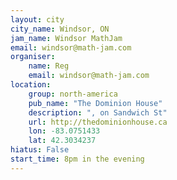 ```yaml
---
layout: city
city_name: Windsor, ON
jam_name: Windsor MathJam
email: windsor@math-jam.com
organiser:
    name: Reg
    email: windsor@math-jam.com
location:
    group: north-america
    pub_name: "The Dominion House"
    description: ", on Sandwich St"
    url: http://thedominionhouse.ca
    lon: -83.0751433
    lat: 42.3034237
hiatus: False
start_time: 8pm in the evening
---
```

